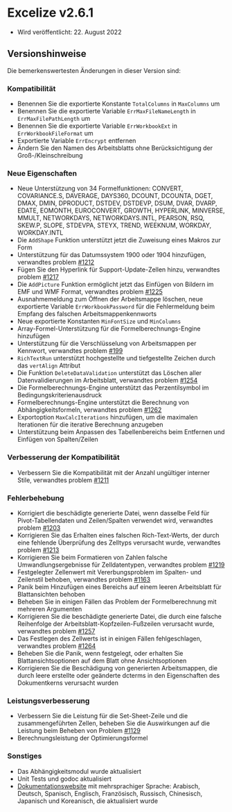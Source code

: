 # Excelize v2.6.1

* Wird veröffentlicht: 22. August 2022

## Versionshinweise

Die bemerkenswertesten Änderungen in dieser Version sind:

### Kompatibilität

* Benennen Sie die exportierte Konstante `TotalColumns` in `MaxColumns` um
* Benennen Sie die exportierte Variable `ErrMaxFileNameLength` in `ErrMaxFilePathLength` um
* Benennen Sie die exportierte Variable `ErrWorkbookExt` in `ErrWorkbookFileFormat` um
* Exportierte Variable `ErrEncrypt` entfernen
* Ändern Sie den Namen des Arbeitsblatts ohne Berücksichtigung der Groß-/Kleinschreibung

### Neue Eigenschaften

* Neue Unterstützung von 34 Formelfunktionen: CONVERT, COVARIANCE.S, DAVERAGE, DAYS360, DCOUNT, DCOUNTA, DGET, DMAX, DMIN, DPRODUCT, DSTDEV, DSTDEVP, DSUM, DVAR, DVARP, EDATE, EOMONTH, EUROCONVERT, GROWTH, HYPERLINK, MINVERSE, MMULT, NETWORKDAYS, NETWORKDAYS.INTL, PEARSON, RSQ, SKEW.P, SLOPE, STDEVPA, STEYX, TREND, WEEKNUM, WORKDAY, WORKDAY.INTL
* Die `AddShape` Funktion unterstützt jetzt die Zuweisung eines Makros zur Form
* Unterstützung für das Datumssystem 1900 oder 1904 hinzufügen, verwandtes problem [#1212](https://github.com/xuri/excelize/issues/1212)
* Fügen Sie den Hyperlink für Support-Update-Zellen hinzu, verwandtes problem [#1217](https://github.com/xuri/excelize/issues/1217)
* Die `AddPicture` Funktion ermöglicht jetzt das Einfügen von Bildern im EMF und WMF Format, verwandtes problem [#1225](https://github.com/xuri/excelize/issues/1225)
* Ausnahmemeldung zum Öffnen der Arbeitsmappe löschen, neue exportierte Variable `ErrWorkbookPassword` für die Fehlermeldung beim Empfang des falschen Arbeitsmappenkennworts
* Neue exportierte Konstanten `MinFontSize` und `MinColumns`
* Array-Formel-Unterstützung für die Formelberechnungs-Engine hinzufügen
* Unterstützung für die Verschlüsselung von Arbeitsmappen per Kennwort, verwandtes problem [#199](https://github.com/xuri/excelize/issues/199)
* `RichTextRun` unterstützt hochgestellte und tiefgestellte Zeichen durch das `vertAlign` Attribut
* Die Funktion `DeleteDataValidation` unterstützt das Löschen aller Datenvalidierungen im Arbeitsblatt, verwandtes problem [#1254](https://github.com/xuri/excelize/issues/1254)
* Die Formelberechnungs-Engine unterstützt das Perzentilsymbol im Bedingungskriterienausdruck
* Formelberechnungs-Engine unterstützt die Berechnung von Abhängigkeitsformeln, verwandtes problem [#1262](https://github.com/xuri/excelize/issues/1262)
* Exportoption `MaxCalcIterations` hinzufügen, um die maximalen Iterationen für die iterative Berechnung anzugeben
* Unterstützung beim Anpassen des Tabellenbereichs beim Entfernen und Einfügen von Spalten/Zeilen

### Verbesserung der Kompatibilität

* Verbessern Sie die Kompatibilität mit der Anzahl ungültiger interner Stile, verwandtes problem [#1211](https://github.com/xuri/excelize/issues/1211)

### Fehlerbehebung

* Korrigiert die beschädigte generierte Datei, wenn dasselbe Feld für Pivot-Tabellendaten und Zeilen/Spalten verwendet wird, verwandtes problem [#1203](https://github.com/xuri/excelize/issues/1203)
* Korrigieren Sie das Erhalten eines falschen Rich-Text-Werts, der durch eine fehlende Überprüfung des Zelltyps verursacht wurde, verwandtes problem [#1213](https://github.com/xuri/excelize/issues/1213)
* Korrigieren Sie beim Formatieren von Zahlen falsche Umwandlungsergebnisse für Zelldatentypen, verwandtes problem [#1219](https://github.com/xuri/excelize/issues/1219)
* Festgelegter Zellenwert mit Vererbungsproblem im Spalten- und Zeilenstil behoben, verwandtes problem [#1163](https://github.com/xuri/excelize/issues/1163)
* Panik beim Hinzufügen eines Bereichs auf einem leeren Arbeitsblatt für Blattansichten behoben
* Beheben Sie in einigen Fällen das Problem der Formelberechnung mit mehreren Argumenten
* Korrigieren Sie die beschädigte generierte Datei, die durch eine falsche Reihenfolge der Arbeitsblatt-Kopfzeilen-Fußzeilen verursacht wurde, verwandtes problem [#1257](https://github.com/xuri/excelize/issues/1257)
* Das Festlegen des Zellwerts ist in einigen Fällen fehlgeschlagen, verwandtes problem [#1264](https://github.com/xuri/excelize/issues/1264)
* Beheben Sie die Panik, wenn festgelegt, oder erhalten Sie Blattansichtsoptionen auf dem Blatt ohne Ansichtsoptionen
* Korrigieren Sie die Beschädigung von generierten Arbeitsmappen, die durch leere erstellte oder geänderte dcterms in den Eigenschaften des Dokumentkerns verursacht wurden

### Leistungsverbesserung

* Verbessern Sie die Leistung für die Set-Sheet-Zeile und die zusammengeführten Zellen, beheben Sie die Auswirkungen auf die Leistung beim Beheben von Problem [#1129](https://github.com/xuri/excelize/issues/1129)
* Berechnungsleistung der Optimierungsformel

### Sonstiges

* Das Abhängigkeitsmodul wurde aktualisiert
* Unit Tests und godoc aktualisiert
* [Dokumentationswebsite](https://xuri.me/excelize) mit mehrsprachiger Sprache: Arabisch, Deutsch, Spanisch, Englisch, Französisch, Russisch, Chinesisch, Japanisch und Koreanisch, die aktualisiert wurde
